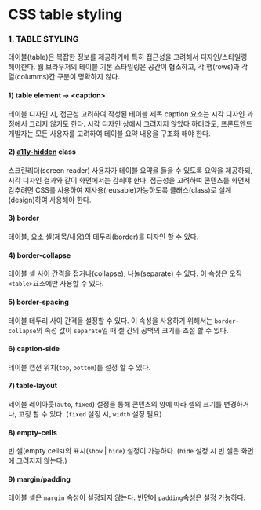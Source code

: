 # CSS table styling

### 1. TABLE STYLING

테이블\(table\)은 복잡한 정보를 제공하기에 특히 접근성을 고려해서 디자인/스타일링 해야한다. 웹 브라우저의 테이블 기본 스타일링은 공간이 협소하고, 각 행\(rows\)과 각 열\(columms\)간 구분이 명확하지 않다.

#### 1\) table element → &lt;caption&gt;

테이블 디자인 시, 접근성 고려하여 작성된 테이블 제목 caption 요소는 시각 디자인 과정에서 그리지 않기도 한다. 시각 디자인 상에서 그려지지 않았다 하더라도, 프론트엔드 개발자는 모든 사용자를 고려하여 테이블 요약 내용을 구조화 해야 한다. 

#### 2\) [a11y-hidden](https://snook.ca/archives/html_and_css/hiding-content-for-accessibility) class

스크린리더\(screen reader\) 사용자가 테이블 요약을 들을 수 있도록 요약을 제공하되, 시각 디자인 결과와 같이 화면에서는 감춰야 한다. 접근성을 고려하여 콘텐츠를 화면서 감추려면 CSS를 사용하여 재사용\(reusable\)가능하도록 클래스\(class\)로 설계\(design\)하여 사용해야 한다.

#### 3\) border

테이블, 요소 셀\(제목/내용\)의 테두리\(border\)를 디자인 할 수 있다.

#### 4\) border-collapse

테이블 셀 사이 간격을 접거나\(collapse\), 나눌\(separate\) 수 있다. 이 속성은 오직 `<table>`요소에만 사용할 수 있다.

#### 5\) border-spacing

테이블 테두리 사이 간격을 설정할 수 있다. 이 속성을 사용하기 위해서는 `border-collapse`의 속성 값이 `separate`일 때 셀 간의 공백의 크기를 조절 할 수 있다.

#### 6\) caption-side

테이블 캡션 위치\(`top`, `bottom`\)를 설정 할 수 있다.

#### 7\) table-layout

테이블 레이아웃\(`auto`, `fixed`\) 설정을 통해 콘텐츠의 양에 따라 셀의 크기를 변경하거나, 고정 할 수 있다. \(`fixed` 설정 시, `width` 설정 필요\)

#### 8\) empty-cells

빈 셀\(empty cells\)의 표시\(`show` \| `hide`\) 설정이 가능하다. \(`hide` 설정 시 빈 셀은 화면에 그려지지 않는다.\)

#### 9\) margin/padding

테이블 셀은 `margin` 속성이 설정되지 않는다. 반면에 `padding`속성은 설정 가능하다.











